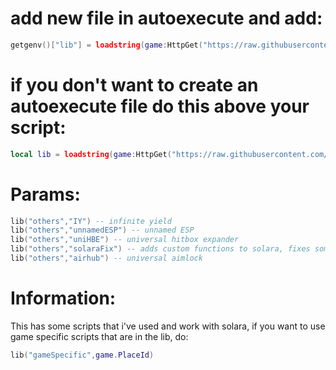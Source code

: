 # add new file in autoexecute and add:
```lua
getgenv()["lib"] = loadstring(game:HttpGet("https://raw.githubusercontent.com/Protactium/c64b223171cba703af645a5389d1ba5/main/main.lua"))()
```
# if you don't want to create an autoexecute file do this above your script:
```lua
local lib = loadstring(game:HttpGet("https://raw.githubusercontent.com/Protactium/c64b223171cba703af645a5389d1ba5/main/main.lua"))()
```


# Params:
```lua
lib("others","IY") -- infinite yield
lib("others","unnamedESP") -- unnamed ESP
lib("others","uniHBE") -- universal hitbox expander
lib("others","solaraFix") -- adds custom functions to solara, fixes some scripts (maybe?)
lib("others","airhub") -- universal aimlock
```

# Information:
This has some scripts that i've used and work with solara, if you want to use game specific scripts that are in the lib, do:
```lua
lib("gameSpecific",game.PlaceId)
```
